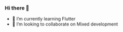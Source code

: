### Hi there 👋


- 🌱 I’m currently learning Flutter
- 👯 I’m looking to collaborate on Mixed development


